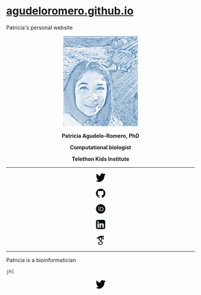 # [agudeloromero.github.io](https://github.com/agudeloromero)
Patricia's personal website

<p align="center">
  <img width="200" src="Patricia_photo_blue.jpg" alt="">
</p>

<p align="center"> <strong> Patricia Agudelo-Romero, PhD </strong></p>
<p align="center"> <strong> Computational biologist </strong></p>
<p align="center"> <strong> Telethon Kids Institute </strong></p>

***
<a href="https://twitter.com/p_agudeloromero">
  <p align="center">
  <img  src="twitter_p.png" style="width:25px; height:25px" title="twitter" alt="twitter">

<a href="https://github.com/agudeloromero">
  <p align="center">
  <img src="github_p.png" style="width:25px; height:25px" title="github" alt="github"> 
 
<a href="https://orcid.org/0000-0002-3703-4111">
  <p align="center">
  <img src="orcid_p.png" style="width:25px; height:25px" title="orcid" alt="orcid">

<a href="https://www.linkedin.com/in/patricia-agudelo-romero-7a4b0941/?originalSubdomain=pt">
  <p align="center">
  <img src="linkeding_p.png" style="width:25px; height:25px" title="linkedin" alt="linkedin">
    
<a href="https://scholar.google.com.au/citations?hl=en&user=mxa1AQ0AAAAJ">
  <p align="center">
  <img src="Goggle_scholar_p.png" style="width:25px; height:25px" title="goggle" alt="goggle">

</a>
 
***

Patricia is a bioinformatician

    jhl
    
<a href="https://twitter.com/p_agudeloromero">
  <p align="center">
  <img src="https://github.com/agudeloromero/agudeloromero.github.io/blob/pics/twitter_p.png" style="width:25px; height:25px" title="twitter" alt="twitter"> </a>
    
